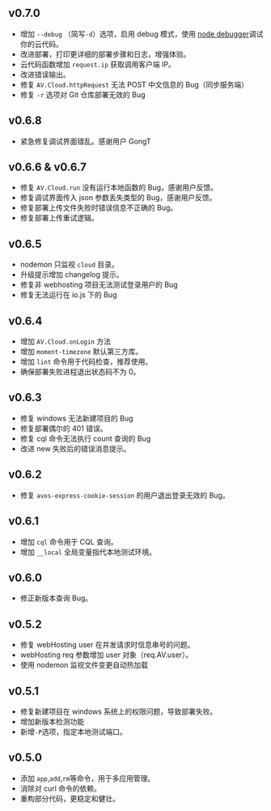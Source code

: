 ## v0.7.0
* 增加 `--debug` （简写`-d`）选项，启用 debug 模式，使用 [node debugger](https://nodejs.org/api/debugger.html)调试你的云代码。
* 改进部署，打印更详细的部署步骤和日志，增强体验。
* 云代码函数增加 `request.ip` 获取调用客户端 IP。
* 改进错误输出。
* 修复 `AV.Cloud.httpRequest` 无法 POST 中文信息的 Bug（同步服务端）
* 修复 `-r` 选项对 Git 仓库部署无效的 Bug

## v0.6.8

* 紧急修复调试界面错乱。感谢用户 GongT

## v0.6.6 & v0.6.7
* 修复 `AV.Cloud.run` 没有运行本地函数的 Bug，感谢用户反馈。
* 修复调试界面传入 json 参数丢失类型的 Bug，感谢用户反馈。
* 修复部署上传文件失败时错误信息不正确的 Bug。
* 修复部署上传重试逻辑。

## v0.6.5
* nodemon 只监视 `cloud` 目录。
* 升级提示增加 changelog 提示。
* 修复非 webhosting 项目无法测试登录用户的 Bug
* 修复无法运行在 io.js 下的 Bug

## v0.6.4
* 增加 `AV.Cloud.onLogin` 方法
* 增加 `moment-timezone` 默认第三方库。
* 增加 `lint` 命令用于代码检查，推荐使用。
* 确保部署失败进程退出状态码不为 0。

## v0.6.3
* 修复 windows 无法新建项目的 Bug
* 修复部署偶尔的 401 错误。
* 修复 cql 命令无法执行 count 查询的 Bug
* 改进 new 失败后的错误消息提示。

## v0.6.2
* 修复 `avos-express-cookie-session` 的用户退出登录无效的 Bug。

## v0.6.1
* 增加 `cql` 命令用于 CQL 查询。
* 增加 `__local` 全局变量指代本地测试环境。

## v0.6.0

* 修正新版本查询 Bug。

## v0.5.2
* 修复 webHosting user 在并发请求时信息串号的问题。
* webHosting req 参数增加 user 对象（req.AV.user）。
* 使用 nodemon 监视文件变更自动热加载

## v0.5.1
* 修复新建项目在 windows 系统上的权限问题，导致部署失败。
* 增加新版本检测功能
* 新增`-P`选项，指定本地测试端口。

## v0.5.0

* 添加 `app`,`add`,`rm`等命令，用于多应用管理。
* 消除对 curl 命令的依赖。
* 重构部分代码，更稳定和健壮。
